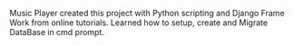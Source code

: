 Music Player
created this project with Python scripting and Django Frame Work from online tutorials. 
Learned how to setup, create and Migrate DataBase in cmd prompt.
